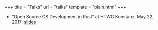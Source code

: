 +++
title = "Talks"
url = "talks"
template = "plain.html"
+++

- “Open Source OS Development in Rust” at HTWG Konstanz, May 22, 2017: [slides](https://phil-opp.github.io/talk-konstanz-may-2017/)
